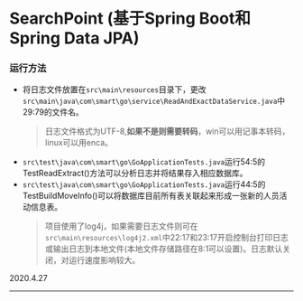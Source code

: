 # SearchPoint (基于Spring Boot和Spring Data JPA)


### 运行方法
* 将日志文件放置在`src\main\resources`目录下，更改`src\main\java\com\smart\go\service\ReadAndExactDataService.java`中29:79的文件名。
  > 日志文件格式为UTF-8,**如果不是则需要转码**，win可以用记事本转码，linux可以用enca。
* `src\test\java\com\smart\go\GoApplicationTests.java`运行54:5的TestReadExtract()方法可以分析日志并将结果存入相应数据库。
* `src\test\java\com\smart\go\GoApplicationTests.java`运行44:5的TestBuildMoveInfo()可以将数据库目前所有表关联起来形成一张新的人员活动信息表。
  > 项目使用了log4j，如果需要日志文件则可在`src\main\resources\log4j2.xml`中22:17和23:17开启控制台打印日志或输出日志到本地文件(本地文件存储路径在8:1可以设置)。日志默认关闭，对运行速度影响较大。                         <br>
 
 2020.4.27

 ***
 
 <br>
